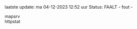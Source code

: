 laatste update: 
ma 04-12-2023 12:52   uur 
Status: FAALT - fout - 
<div class="service R">mapsrv</div><div class="service G">httpstat</div>